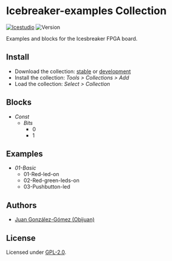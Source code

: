 # Icebreaker-examples Collection

[![Icestudio](https://img.shields.io/badge/collection-icestudio-blue.svg)](https://github.com/FPGAwars/icestudio)
![Version](https://img.shields.io/badge/version-v0.1.0-orange.svg)

Examples and blocks for the Icesbreaker FPGA board.

## Install

* Download the collection: [stable](https://github.com/FPGAwars/icebreaker-collection/archive/v0.1.0.zip) or [development](https://github.com/FPGAwars/icebreaker-collection/archive/master.zip)
* Install the collection: *Tools > Collections > Add*
* Load the collection: *Select > Collection*

## Blocks
* *Const*
  * *Bits*
    * 0
    * 1

## Examples
* *01-Basic*
  * 01-Red-led-on
  * 02-Red-green-leds-on
  * 03-Pushbutton-led


## Authors
* [Juan González-Gómez (Obijuan)](https://github.com/Obijuan)


## License

Licensed under [GPL-2.0](https://opensource.org/licenses/GPL-2.0).
